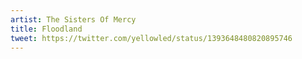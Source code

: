 ```yaml
---
artist: The Sisters Of Mercy
title: Floodland
tweet: https://twitter.com/yellowled/status/1393648480820895746
---
```

